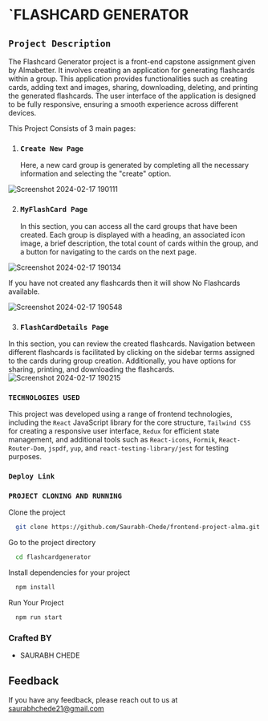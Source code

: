 # `FLASHCARD GENERATOR

## `Project Description`
The Flashcard Generator project is a front-end capstone assignment given by Almabetter. It involves creating an application for generating flashcards within a group. This application provides functionalities such as creating cards, adding text and images, sharing, downloading, deleting, and printing the generated flashcards. The user interface of the application is designed to be fully responsive, ensuring a smooth experience across different devices.

This Project Consists of 3 main pages:

1. ### `Create New Page`
   Here, a new card group is generated by completing all the necessary information and selecting the "create" option.

![Screenshot 2024-02-17 190111](https://github.com/Saurabh-Chede/frontend-project-alma/assets/82999803/b1ced2fd-5d58-4a44-ad07-20a19d417e8c)

2. ### `MyFlashCard Page`
   In this section, you can access all the card groups that have been created. Each group is displayed with a heading, an associated icon image, a brief description, the total count of 
   cards within the group, and a button for navigating to the cards on the next page.
   
![Screenshot 2024-02-17 190134](https://github.com/Saurabh-Chede/frontend-project-alma/assets/82999803/143ff24a-b4a3-47fa-a674-18a2517b1d5e)

If you have not created any flashcards then it will show No Flashcards available.

![Screenshot 2024-02-17 190548](https://github.com/Saurabh-Chede/frontend-project-alma/assets/82999803/3c537657-8166-4d81-ac41-d7be7614b4ab)

3. ### `FlashCardDetails Page`
In this section, you can review the created flashcards. Navigation between different flashcards is facilitated by clicking on the sidebar terms assigned to the cards during group creation. Additionally, you have options for sharing, printing, and downloading the flashcards.
![Screenshot 2024-02-17 190215](https://github.com/Saurabh-Chede/frontend-project-alma/assets/82999803/5a388ae2-032d-4275-bb9e-a6b28b049da2)

### `TECHNOLOGIES USED`
This project was developed using a range of frontend technologies, including the `React` JavaScript library for the core structure, `Tailwind CSS` for creating a responsive user interface, `Redux` for efficient state management, and additional tools such as `React-icons`, `Formik`, `React-Router-Dom`, `jspdf`, `yup`, and `react-testing-library/jest` for testing purposes.

### `Deploy Link`



### `PROJECT CLONING AND RUNNING`

Clone the project

```bash
  git clone https://github.com/Saurabh-Chede/frontend-project-alma.git
```

Go to the project directory

```bash
  cd flashcardgenerator
```

Install dependencies for your project

```bash
  npm install
```

Run Your Project

```bash
  npm run start
```
### Crafted BY 
- SAURABH CHEDE

## Feedback

If you have any feedback, please reach out to us at saurabhchede21@gmail.com











